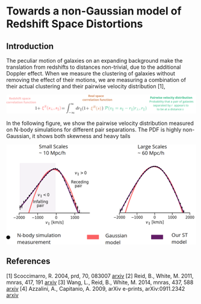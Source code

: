 
# Towards a non-Gaussian model of Redshift Space Distortions

## Introduction
The peculiar motion of galaxies on an expanding background make the translation from redshifts to distances non-trivial, due to the additional Doppler effect. When we measure the clustering of galaxies without removing the effect of their motions, we are measuring a combination of their actual clustering and their pairwise velocity distribution [1], 

![alt text](https://raw.githubusercontent.com/florpi/streamingmodel/master/images/streaming_model.png)

In the following figure, we show the pairwise velocity distribution measured on N-body simulations for different pair separations. The PDF is highly  non-Gaussian, it shows both skewness and heavy tails

![alt text](https://raw.githubusercontent.com/florpi/streamingmodel/master/images/velocity_distributions.png)

## References
[1] Scoccimarro, R.  2004, prd, 70, 083007 [arxiv](https://arxiv.org/abs/astro-ph/0407214) 
[2] Reid, B., White, M.  2011, mnras, 417, 191 [arxiv](https://arxiv.org/abs/1105.4165)
[3] Wang, L., Reid, B., White, M.  2014, mnras, 437, 588 [arxiv](https://arxiv.org/abs/1306.1804)
[4]  Azzalini, A., Capitanio, A.  2009, arXiv e-prints, arXiv:0911.2342 [arxiv](https://arxiv.org/abs/0911.2342)
